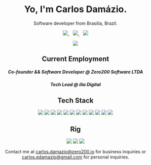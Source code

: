<h1 align='center'>
  Yo, I'm Carlos Damázio.
</h1>

<p align='center'>
  Software developer from Brasilia, Brazil.
</p>


<p align='center'>
  
  <a href="https://www.linkedin.com/in/carlos-eduardo-c-dam%C3%A1zio/">
    <img src="https://img.shields.io/badge/linkedin-%230077B5.svg?&style=for-the-badge&logo=linkedin&logoColor=white" />
  </a>&nbsp;&nbsp;
  <a href="https://telegram.me/damnazio">
    <img src="https://img.shields.io/badge/Telegram-2CA5E0?style=for-the-badge&logo=telegram&logoColor=white" />        
  </a>&nbsp;&nbsp;
  <a href="https://api.whatsapp.com/send?phone=5561994041648">
    <img src="https://img.shields.io/badge/WhatsApp-25D366?style=for-the-badge&logo=whatsapp&logoColor=white" />        
  </a>
</p>

<p align='center'>
  <a href="#"><img src="https://camo.githubusercontent.com/1d2a00556b0f203fcd7183732ff304d50f51ba59ca208c3fd0289fee20ddddb7/68747470733a2f2f6769746875622d726561646d652d73746174732e76657263656c2e6170702f6170693f757365726e616d653d6361726c6f7364616d617a696f26636f756e745f707269766174653d74727565"></a>
</p>

<h2 align='center'>
  Current Employment
</h2>

<p align='center'>
  <h5 align='center'>Co-founder && Software Developer @ Zero200 Software LTDA </h5>
  <h5 align='center'> Tech Lead @ ília Digital </h5>
</p>

<h2 align='center'>
  Tech Stack
</h2>

<p align='center'>
  <img src="https://img.shields.io/badge/Python-14354C?style=for-the-badge&logo=python&logoColor=white" />
  <img src="https://img.shields.io/badge/Django-092E20?style=for-the-badge&logo=django&logoColor=white" />
  <img src="https://img.shields.io/badge/Flask-000000?style=for-the-badge&logo=flask&logoColor=white" />
  <img src="https://img.shields.io/badge/Go-00ADD8?style=for-the-badge&logo=go&logoColor=white" />
  <img src="https://img.shields.io/badge/C-00599C?style=for-the-badge&logo=c&logoColor=white" />
  <img src="https://img.shields.io/badge/Shell_Script-121011?style=for-the-badge&logo=gnu-bash&logoColor=white" />
  <img src="https://img.shields.io/badge/MySQL-00000F?style=for-the-badge&logo=mysql&logoColor=white" />
  <img src="https://img.shields.io/badge/PostgreSQL-316192?style=for-the-badge&logo=postgresql&logoColor=white" />
  <img src="https://img.shields.io/badge/MongoDB-4EA94B?style=for-the-badge&logo=mongodb&logoColor=white" />
  <img src="https://img.shields.io/badge/SQLite-07405E?style=for-the-badge&logo=sqlite&logoColor=white" />
  <img src="https://img.shields.io/badge/Microsoft_Azure-0089D6?style=for-the-badge&logo=microsoft-azure&logoColor=white" />
  <img src="https://img.shields.io/badge/Amazon_AWS-232F3E?style=for-the-badge&logo=amazon-aws&logoColor=white" />
</p>

<h2 align='center'>
  Rig
</h2>

<p align='center'>
  <img src="https://img.shields.io/badge/Intel-Core_i7_9th-0071C5?style=for-the-badge&logo=intel&logoColor=white" />
  <img src="https://img.shields.io/badge/NVIDIA-GTX1660TI-76B900?style=for-the-badge&logo=nvidia&logoColor=white" />
  <img src="https://img.shields.io/badge/Ubuntu-E95420?style=for-the-badge&logo=ubuntu&logoColor=white" />
</p>

<p align='center'>
  Contact me at <a href='mailto:carlos.damazio@zero200.io'>carlos.damazio@zero200.io</a> for business inquiries or <a href='mailto:carlos.edamazio@gmail.com'>carlos.edamazio@gmail.com</a> for personal inquiries.
</p>
